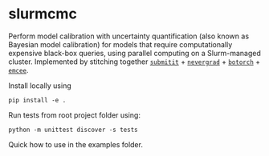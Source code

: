 # slurmcmc

Perform model calibration with uncertainty quantification (also known as Bayesian model calibration) for models that require computationally expensive black-box queries, using parallel computing on a Slurm-managed cluster.
Implemented by stitching together [``submitit``](https://github.com/facebookincubator/submitit) + [``nevergrad``](https://github.com/facebookresearch/nevergrad) + [``botorch``](https://github.com/pytorch/botorch) + [``emcee``](https://github.com/dfm/emcee).


Install locally using
```
pip install -e .
```

Run tests from root project folder using:
```
python -m unittest discover -s tests
```

Quick how to use in the examples folder.
